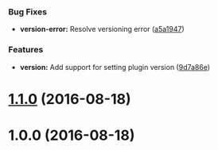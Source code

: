 ### Bug Fixes

* **version-error:** Resolve versioning error ([a5a1947](https://github.com/hypery2k/cordova-plugin-xml/commit/a5a1947))

### Features

* **version:** Add support for setting plugin version ([9d7a86e](https://github.com/hypery2k/cordova-plugin-xml/commit/9d7a86e))



<a name="1.1.0"></a>
# [1.1.0](https://github.com/hypery2k/cordova-plugin-xml/compare/v1.0.0...v1.1.0) (2016-08-18)



<a name="1.0.0"></a>
# 1.0.0 (2016-08-18)
